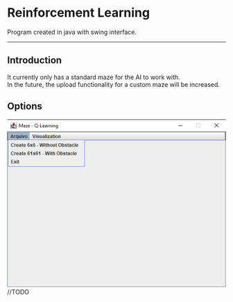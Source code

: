 # Reinforcement Learning
Program created in java with swing interface.

---

## Introduction

It currently only has a standard maze for the AI ​​to work with.<br>
In the future, the upload functionality for a custom maze will be increased.

## Options


![InitialInterface](https://github.com/ms-daniel/justimagens/blob/main/reinforcementLearning/inicial.png) <br>
//TODO
